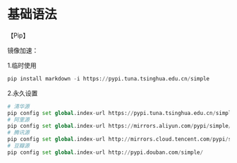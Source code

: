 # 基础语法



【Pip】

镜像加速：

  1.临时使用

```python
pip install markdown -i https://pypi.tuna.tsinghua.edu.cn/simple
```

2.永久设置

```python
# 清华源
pip config set global.index-url https://pypi.tuna.tsinghua.edu.cn/simple
# 阿里源
pip config set global.index-url https://mirrors.aliyun.com/pypi/simple/
# 腾讯源
pip config set global.index-url http://mirrors.cloud.tencent.com/pypi/simple
# 豆瓣源
pip config set global.index-url http://pypi.douban.com/simple/
```


